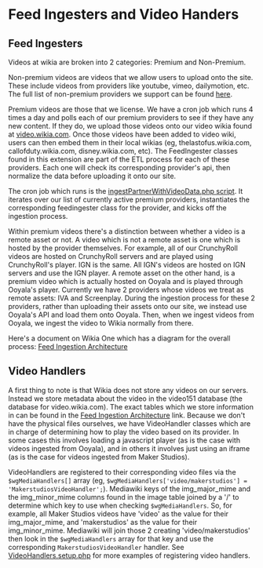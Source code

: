 # Feed Ingesters and Video Handers
## Feed Ingesters
Videos at wikia are broken into 2 categories: Premium and Non-Premium.

Non-premium videos are videos that we allow users to upload onto the site. These include videos from providers like youtube,
vimeo, dailymotion, etc. The full list of non-premium providers we support can be found [here](https://one.wikia-inc.com/wiki/Video/Video_Providers).

Premium videos are those that we license. We have a cron job which runs 4 times a day and polls each of our premium providers
to see if they have any new content. If they do, we upload those videos onto our video wikia found at [video.wikia.com](video.wikia.com).
Once those videos have been added to video wiki, users can then embed them in their local wikias (eg, thelastofus.wikia.com,
callofduty.wikia.com, disney.wikia.com, etc). The FeedIngester classes found in this extension are part of the ETL process
for each of these providers. Each one will check its corresponding provider's api, then normalize the data before uploading
it onto our site.

The cron job which runs is the [ingestPartnerWithVideoData.php script](https://github.com/Wikia/app/blob/dev/maintenance/wikia/ingestPartnerVideoWithData.php).
It iterates over our list of currently active premium providers, instantiates the corresponding feedingester class for
the provider, and kicks off the ingestion process.

Within premium videos there's a distinction between whether a video is a remote asset or not. A video which is not a
remote asset is one which is hosted by the provider themselves. For example, all of our CrunchyRoll videos are hosted
on CrunchyRoll servers and are played using CrunchyRoll's player. IGN is the same. All IGN's videos are hosted on IGN
servers and use the IGN player. A remote asset on the other hand, is a premium video which is actually hosted on Ooyala
and is played through Ooyala's player. Currently we have 2 providers whose videos we treat as remote assets: IVA and
Screenplay. During the ingestion process for these 2 providers, rather than uploading their assets onto our site, we instead
use Ooyala's API and load them onto Ooyala. Then, when we ingest videos from Ooyala, we ingest the video to Wikia normally
from there.

Here's a document on Wikia One which has a diagram for the overall process:
[Feed Ingestion Architecture]( https://one.wikia-inc.com/wiki/Video/Technical_Documentation/Feed_Ingestion_Architecture?file=Ingestion.jpg)

## Video Handlers
A first thing to note is that Wikia does not store any videos on our servers. Instead we store metadata about the video in
the video151 database (the database for video.wikia.com). The exact tables which we store information in can be found in
the [Feed Ingestion Architecture](https://one.wikia-inc.com/wiki/Video/Technical_Documentation/Feed_Ingestion_Architecture) link.
Because we don't have the physical files ourselves, we have VideoHandler classes which are in charge of determining how to
play the video based on its provider. In some cases this involves loading a javascript player (as is the case with videos
ingested from Ooyala), and in others it involves just using an iframe (as is the case for videos ingested from Maker Studios).

VideoHandlers are registered to their corresponding video files via the `$wgMediaHandlers[]` array (eg, `$wgMediaHandlers['video/makerstudios'] = 'MakerstudiosVideoHandler';`).
Mediawiki keys of the img_major_mime and the img_minor_mime columns found in the image table joined by a '/' to
determine which key to use when checking `$wgMediaHandlers`. So, for example, all Maker Studios videos have 'video' as
the value for their img_major_mime, and 'makerstudios' as the value for their img_minor_mime. Mediawiki will join those
2 creating 'video/makerstudios' then look in the `$wgMediaHandlers` array for that key and use the corresponding
`MakerstudiosVideoHandler` handler. See
[VideoHandlers.setup.php](https://github.com/Wikia/app/blob/dev/extensions/wikia/VideoHandlers/VideoHandlers.setup.php)
for more examples of registering video handlers.